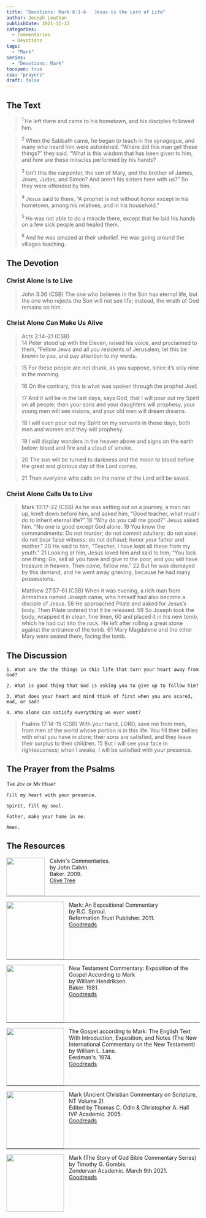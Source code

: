 ```yaml
---
title: "Devotions: Mark 6:1-6	Jesus is the Lord of Life"
author: Joseph Louthan
publishDate: 2021-11-12
categories:
  - Commentaries
  - Devotions
tags:
  - "Mark"
series:
  - "Devotions: Mark"
tocopen: true
css: "prayers"
draft: false
---
```

## The Text

><sup> 1 </sup> He left there and came to his hometown, and his disciples followed him. 

><sup> 2 </sup> When the Sabbath came, he began to teach in the synagogue, and many who heard him were astonished. “Where did this man get these things?” they said. “What is this wisdom that has been given to him, and how are these miracles performed by his hands? 

><sup> 3 </sup> Isn’t this the carpenter, the son of Mary, and the brother of James, Joses, Judas, and Simon? And aren’t his sisters here with us?” So they were offended by him. 

><sup> 4 </sup> Jesus said to them, “A prophet is not without honor except in his hometown, among his relatives, and in his household.” 

><sup> 5 </sup> He was not able to do a miracle there, except that he laid his hands on a few sick people and healed them. 

><sup> 6 </sup> And he was amazed at their unbelief. He was going around the villages teaching.

## The Devotion

### Christ Alone is to Live

>John 3:36 (CSB) The one who believes in the Son has eternal life, but the one who rejects the Son will not see life; instead, the wrath of God remains on him.

### Christ Alone Can Make Us Alive

>Acts 2:14–21 (CSB)  
> 14  Peter stood up with the Eleven, raised his voice, and proclaimed to them, “Fellow Jews and all you residents of Jerusalem, let this be known to you, and pay attention to my words. 

> 15  For these people are not drunk, as you suppose, since it’s only nine in the morning. 

> 16  On the contrary, this is what was spoken through the prophet Joel: 

> 17  And it will be in the last days, says God, that I will pour out my Spirit on all people; then your sons and your daughters will prophesy, your young men will see visions, and your old men will dream dreams. 

> 18  I will even pour out my Spirit on my servants in those days, both men and women and they will prophesy. 

> 19  I will display wonders in the heaven above and signs on the earth below: blood and fire and a cloud of smoke. 

> 20  The sun will be turned to darkness and the moon to blood before the great and glorious day of the Lord comes. 

> 21  Then everyone who calls on the name of the Lord will be saved.

### Christ Alone Calls Us to Live

>Mark 10:17-22 (CSB) As he was setting out on a journey, a man ran up, knelt down before him, and asked him, “Good teacher, what must I do to inherit eternal life?”
18 “Why do you call me good?” Jesus asked him. “No one is good except God alone. 19 You know the commandments: Do not murder; do not commit adultery; do not steal; do not bear false witness; do not defraud; honor your father and mother.”
20 He said to him, “Teacher, I have kept all these from my youth.”
21 Looking at him, Jesus loved him and said to him, “You lack one thing: Go, sell all you have and give to the poor, and you will have treasure in heaven. Then come, follow me.” 22 But he was dismayed by this demand, and he went away grieving, because he had many possessions.

>Matthew 27:57-61 (CSB) When it was evening, a rich man from Arimathea named Joseph came, who himself had also become a disciple of Jesus. 58 He approached Pilate and asked for Jesus’s body. Then Pilate ordered that it be released. 59 So Joseph took the body, wrapped it in clean, fine linen, 60 and placed it in his new tomb, which he had cut into the rock. He left after rolling a great stone against the entrance of the tomb. 61 Mary Magdalene and the other Mary were seated there, facing the tomb.

## The Discussion

```text
1. What are the the things in this life that turn your heart away from God?
```

```text
2. What is good thing that God is asking you to give up to follow him?
```

```text
3. What does your heart and mind think of first when you are scared, mad, or sad?
```

```text
4. Who alone can satisfy everything we ever want?
```

>Psalms 17:14-15 (CSB) With your hand, LORD, save me from men,
from men of the world
whose portion is in this life:
You fill their bellies with what you have in store;
their sons are satisfied,
and they leave their surplus to their children.
15 But I will see your face in righteousness;
when I awake, I will be satisfied with your presence.

## The Prayer from the Psalms

>

<div style='font-variant: small-caps;'>
The Joy of My Heart
</div>

```text
Fill my heart with your presence.

Spirit, fill my soul.

Father, make your home in me.

Amen.
```

<div style="page-break-after: always;"></div>


## The Resources

<p style="clear:both;">

<img src="/images/resources/commentary-calvin-set.png" align="left" width="100" style="padding-right: 10px" />Calvin's Commentaries.  
by John Calvin.  
Baker. 2009.  
[Olive Tree](https://www.olivetree.com/store/product.php?productid=17517)

<p style="clear:both;">

---

<img src="/images/resources/commentary-mark-sproul.jpg" align="left" width="150" style="padding-right: 10px" />Mark: An Expositional Commentary  
by R.C. Sproul.  
Reformation Trust Publisher. 2011.  
[Goodreads](https://www.goodreads.com/book/show/13329901-mark?ac=1&from_search=true&qid=AjPCOwNAXj&rank=1)

<p style="clear:both;">

---

<img src="/images/resources/commentary-mark-hendriksen.jpg" align="left" width="150" style="padding-right: 10px" />New Testament Commentary: Exposition of the Gospel According to Mark  
by William Hendriksen.  
Baker. 1981.  
[Goodreads](https://www.goodreads.com/book/show/2365098.Mark)

<p style="clear:both;">

---

<img src="/images/resources/commentary-mark-lane.jpg" align="left" width="150" style="padding-right: 10px" />The Gospel according to Mark: The English Text With Introduction, Exposition, and Notes (The New International Commentary on the New Testament)  
by William L. Lane.  
Eerdman's. 1974.  
[Goodreads](https://www.goodreads.com/book/show/978619.The_Gospel_of_Mark?from_search=true&from_srp=true&qid=UOUMUiJ7z4&rank=2)

<p style="clear:both;">

---

<img src="/images/resources/commentary-mark-oden.jpg" align="left" width="150" style="padding-right: 10px" />Mark (Ancient Christian Commentary on Scripture, NT Volume 2)  
Edited by Thomas C. Odin & Christopher A. Hall  
IVP Academic. 2005.  
[Goodreads](https://www.goodreads.com/book/show/33015669-mark)

<p style="clear:both;">

---

<img src="/images/resources/commentary-mark-gombis.jpg" align="left" width="150" style="padding-right: 10px" />Mark (The Story of God Bible Commentary Series)  
by Timothy G. Gombis.   
Zondervan Academic. March 9th 2021.  
[Goodreads](https://www.goodreads.com/book/show/54287613-mark)

<p style="clear:both;">
